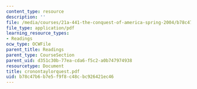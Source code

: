 ```yaml
---
content_type: resource
description: ''
file: /media/courses/21a-441-the-conquest-of-america-spring-2004/b78c47b6b7e5f9f8c48cbc926421ec46_cronontaylorquest.pdf
file_type: application/pdf
learning_resource_types:
- Readings
ocw_type: OCWFile
parent_title: Readings
parent_type: CourseSection
parent_uid: d351c30b-77ea-cda6-f5c2-a0b747974938
resourcetype: Document
title: cronontaylorquest.pdf
uid: b78c47b6-b7e5-f9f8-c48c-bc926421ec46
---
```

